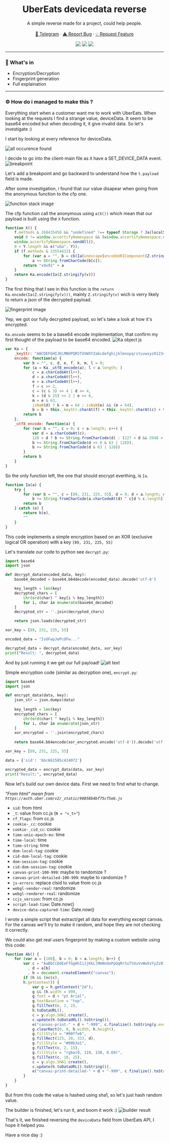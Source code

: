 <div align="center">
  <h1 align="center">UberEats devicedata reverse</h1>
  <p align="center">
    A simple reverse made for a project, could help people.
    <br />
    <br />
    <a href="https://t.me/askineiko">💬 Telegram</a>
    ·
    <a href="https://github.com/Askin242/ubereats-device-data/issues/new">⚠️ Report Bug</a>
    ·
    <a href="https://github.com/Askin242/ubereats-device-data/issues/new">💡 Request Feature</a>
  </p>
</div>
<p align="center">
  <img src="https://img.shields.io/github/license/Askin242/ubereats-device-data.svg?style=for-the-badge&labelColor=black&color=f429ff&logo=IOTA"/>
  <img src="https://img.shields.io/github/stars/Askin242/ubereats-device-data.svg?style=for-the-badge&labelColor=black&color=f429ff&logo=IOTA"/>
  <img src="https://img.shields.io/github/languages/top/Askin242/ubereats-device-data.svg?style=for-the-badge&labelColor=black&color=f429ff&logo=python"/>
</p>

---

### 🎁 What's in

- Encryption/Decryption
- Fingerprint generation
- Full explaination


---

### ⚙️ How do i managed to make this ?

Everything start when a customer want me to work with UberEats. When looking at the requests I find a strange value, deviceData. It seem to be base64 encoded but when decoding it, it give invalid data. So let's investigate :)

I start by looking at every reference for deviceData.

![all occurence found](images/brave_z7Zmo8i5MM.png)

I decide to go into the client-main file as it have a SET_DEVICE_DATA event.
![breakpoint](images/{40A6BB30-A98E-40AE-B7FC-BDEC8B5992DA}.png)

Let's add a breakpoint and go backward to understand how the `t.payload` field is made.

After some investigation, i found that our value disapear when going from the anonymous function to the cfp one.

![function stack image](images/brave_OXtvMogNWm.png)

The cfp function call the anonymous using `a(X())` which mean that our payload is built using the `X` function.

```javascript
function X() {
    f.methods & 268435456 && "undefined" !== typeof Storage ? Ja(localStorage) : f.methods & 536870912 && "undefined" !== typeof Storage ? Ja(sessionStorage) : 0 < Object.keys(r.bfd).length && e("bfd", r.bfd);
    void 0 != window.accertifyNamespace && (window.accertifyNamespace.sendPtno(),
    window.accertifyNamespace.sendAll(),
    0 < Y.length && e("uba", Y));
    if (f.methods & 33554432) {
        for (var a = "", b = cb(Ia(unescape(encodeURIComponent(Z.stringify(v))))), c = 0; c < b.length; c++)
            a += String.fromCharCode(b[c]);
        return "x9x91" + a
    }
    return Ka.encode(Ia(Z.stringify(v)))
}
```

The first thing that I see in this function is the `return Ka.encode(Ia(Z.stringify(v)))`, mainly `Z.stringify(v)` wich is verry likely to return a json of the decrypted payload.

![fingerprint image](images/brave_xd1dCP88yz.png)

Yep, we got our fully decrypted payload, so let's take a look at how it's encrypted.

`Ka.encode` seems to be a base64 encode implementation, that confirm my first thought of the payload to be base64 encoded.
![Ka object js](images/brave_KfZzqAOjwL.png)
```javascript
var Ka = {
    _keyStr: "ABCDEFGHIJKLMNOPQRSTUVWXYZabcdefghijklmnopqrstuvwxyz0123456789+/\x3d",
    encode: function(a) {
        var b = "", c, d, e, f, k, m, l = 0;
        for (a = Ka._utf8_encode(a); l < a.length; )
            c = a.charCodeAt(l++),
            d = a.charCodeAt(l++),
            e = a.charCodeAt(l++),
            f = c >> 2,
            c = (c & 3) << 4 | d >> 4,
            k = (d & 15) << 2 | e >> 6,
            m = e & 63,
            isNaN(d) ? k = m = 64 : isNaN(e) && (m = 64),
            b = b + this._keyStr.charAt(f) + this._keyStr.charAt(c) + this._keyStr.charAt(k) + this._keyStr.charAt(m);
        return b
    },
    _utf8_encode: function(a) {
        for (var b = "", c = 0; c < a.length; c++) {
            var d = a.charCodeAt(c);
            128 > d ? b += String.fromCharCode(d) : (127 < d && 2048 > d ? b += String.fromCharCode(d >> 6 | 192) : (b += String.fromCharCode(d >> 12 | 224),
            b += String.fromCharCode(d >> 6 & 63 | 128)),
            b += String.fromCharCode(d & 63 | 128))
        }
        return b
    }
}
```

So the only function left, the one that should encrypt everthing, is `Ia`. 
```javascript
function Ia(a) {
    try {
        for (var b = "", c = [89, 231, 225, 55], d = 0; d < a.length; d++)
            b += String.fromCharCode(a.charCodeAt(d) ^ c[d % c.length]);
        return b
    } catch (e) {
        return k(e),
        ""
    }
}
```
This code implements a simple encryption based on an XOR (exclusive logical OR operation) with a key `[89, 231, 225, 55]`

Let's translate our code to python see `decrypt.py`:
```python
import base64
import json

def decrypt_data(encoded_data, key):
    base64_decoded = base64.b64decode(encoded_data).decode('utf-8')

    key_length = len(key)
    decrypted_chars = [
        chr(ord(char) ^ key[i % key_length]) 
        for i, char in enumerate(base64_decoded)
    ]
    decrypted_str = ''.join(decrypted_chars)

    return json.loads(decrypted_str)

xor_key = [89, 231, 225, 55]

encoded_data = "IsOFwpJePcOFw..."

decrypted_data = decrypt_data(encoded_data, xor_key)
print("Result: ", decrypted_data)
```

And by just running it we get our full payload!
![alt text](images/Code_95xhk5SC1k.png)

Simple encryption code (similar as decryption one), `encrypt.py`:
```python
import base64
import json

def encrypt_data(data, key):
    json_str = json.dumps(data)
    
    key_length = len(key)
    encrypted_chars = [
        chr(ord(char) ^ key[i % key_length]) 
        for i, char in enumerate(json_str)
    ]
    xor_encrypted = ''.join(encrypted_chars)
    
    return base64.b64encode(xor_encrypted.encode('utf-8')).decode('utf-8')

xor_key = [89, 231, 225, 55]

data = {'sid': 'bbc661585c424072'}

encrypted_data = encrypt_data(data, xor_key)
print("Result:", encrypted_data)
```

Now let's build our own device data. First we need to find what to change.

_"From html" mean from `https://auth.uber.com/v2/_static/90858b4bf75cf5eb.js`_

- `sid`: from html
- `_t`:  value from cc.js (`N = "<_t>"`)
- `cf_flags`: from cc.js 
- `cookie-_cc`: cookie
- `cookie-_cid_cc`: cookie
- `time-unix-epoch-ms`: time
- `time-local`: time
- `time-string`: time
- `dom-local-tag`: cookie
- `cid-dom-local-tag`: cookie
- `dom-session-tag`: cookie
- `cid-dom-session-tag`: cookie
- `canvas-print-100-999`: maybe to randomize ?
- `canvas-print-detailed-100-999`: maybe to randomize ?
- `js-errors`: replace clsid to value from cc.js
- `webgl-vendor-real`: randomize
- `webgl-renderer-real`: randomize
- `ccjs_version`: from cc.js 
- `script-load-time`: Date.now()
- `device-data-captured-time`: Date.now()

I wrote a simple script that extract/get all data for everything except canvas. For the canvas we'll try to make it random, and hope they are not checking it correctly.

We could also get real users fingerprint by making a custom website using this code:
```javascript
function Ab() {
    for (var a = [100], b = 0; b < a.length; b++) {
        var c = "AaBbCcDdEeFfGgHhIiJjKkLlMmNnOoPpQqRrSsTtUuVvWwXxYyZz0123456789"
          , d = a[b]
          , h = document.createElement("canvas");
        if (h && (nc(c),
        h.getContext)) {
            var g = h.getContext("2d");
            g && (h.width = 999,
            g.font = d + "pt Arial",
            g.textBaseline = "top",
            g.fillText(c, 2, 2),
            h.toDataURL(),
            c = y.algo.SHA1.create(),
            c.update(h.toDataURL().toString()),
            e("canvas-print-" + d + "-999", c.finalize().toString(y.enc.Hex)),
            g.clearRect(0, 0, h.width, h.height),
            g.fillStyle = "#00ffe6",
            g.fillRect(125, 20, 333, d),
            g.fillStyle = "#00b3a1",
            g.fillText(c, 2, 15),
            g.fillStyle = "rgba(0, 119, 138, 0.69)",
            g.fillText(c, 10, 25),
            c = y.algo.SHA1.create(),
            c.update(h.toDataURL().toString()),
            e("canvas-print-detailed-" + d + "-999", c.finalize().toString(y.enc.Hex)))
        }
    }
}
```

But from this code the value is hashed using sha1, so let's just hash random value.

The builder is finished, let's run it, and boom it work :)
![builder result](images/Code_qSVCSELlEC.png)

That's it, we finished reversing the `deviceData` field from UberEats API, I hope it helped you.

Have a nice day :)
